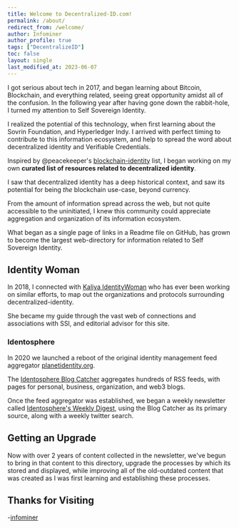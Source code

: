 ```yaml
---
title: Welcome to Decentralized-ID.com!
permalink: /about/
redirect_from: /welcome/
author: Infominer
author_profile: true
tags: ["DecentralizeID"]
toc: false
layout: single
last_modified_at: 2023-06-07
---
```


I got serious about tech in 2017, and began learning about Bitcoin, Blockchain, and everything related, seeing great opportunity amidst all of the confusion. In the following year after having gone down the rabbit-hole, I turned my attention to Self Sovereign Identity.

I realized the potential of this technology, when first learning about the Sovrin Foundation, and Hyperledger Indy. I arrived with perfect timing to contribute to this information ecosystem, and help to spread the word about decentralized identity and Verifiable Credentials.

Inspired by @peacekeeper's [blockchain-identity](https://github.com/peacekeeper/blockchain-identity/) list, I began working on my own **curated list of resources related to decentralized identity**.

I saw that decentralized identity has a deep historical context, and saw its potential for being _the_ blockchain use-case, beyond currency. 

From the amount of information spread across the web, but not quite accessible to the uninitiated, I knew this community could appreciate aggregation and organization of its information ecosystem.

What began as a single page of links in a Readme file on GitHub, has grown to become the largest web-directory for information related to Self Sovereign Identity.

## Identity Woman

In 2018, I connected with [Kaliya IdentityWoman](https://identitywoman.net) who has ever been working on similar efforts, to map out the organizations and protocols surrounding decentralized-identity.

She became my guide through the vast web of connections and associations with SSI, and editorial advisor for this site. 

### Identosphere
In 2020 we launched a reboot of the original identity management feed aggregator [planetidentity.org](https://web.archive.org/web/20161029051802/http://planetidentity.org/). 

The [Identosphere Blog Catcher](https://identosphere.net/) aggregates hundreds of RSS feeds, with pages for personal, business, organization, and web3 blogs.

Once the feed aggregator was established, we began a weekly newsletter called [Identosphere's Weekly Digest](https://newsletter.identosphere.net), using the Blog Catcher as its primary source, along with a weekly twitter search.

## Getting an Upgrade

Now with over 2 years of content collected in the newsletter, we've begun to bring in that content to this directory, upgrade the processes by which its stored and displayed, while improving all of the old-outdated content that was created as I was first learning and establishing these processes.

## Thanks for Visiting

-[infominer](https://infominer.xyz)
